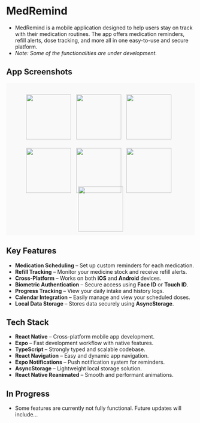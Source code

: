 # MedRemind
- MedRemind is a mobile application designed to help users stay on track with their medication routines. The app offers medication reminders, refill alerts, dose tracking, and more all in one easy-to-use and secure platform.
- *Note: Some of the functionalities are under development.*

## App Screenshots

<div align="center" style="padding: 10px; background-color: #f9f9f9;">

  <img src="https://github.com/user-attachments/assets/25da5ce7-c74c-4dc2-b52b-56c34d9a0589" width="120" style="margin-top: -20px; margin-bottom: 0px; margin-right: 10px;" />
  
  <img src="https://github.com/user-attachments/assets/3afd2a97-b061-4ce1-a502-241ce9d023df" width="120" style="margin-top: 20px; margin-right: 10px;" />
  
  <img src="https://github.com/user-attachments/assets/5fd256b3-49e6-48a7-9fed-9bb0aa5dbf93" width="120" style="margin-top: -20px; margin-right: 10px;" />
  
  <img src="https://github.com/user-attachments/assets/d51d2045-ec32-41db-b052-46d91968540e" width="120" style="margin-top: 20px; margin-right: 10px;" />
  
  <img src="https://github.com/user-attachments/assets/940b93d9-a5fe-4f95-bb24-e01bccce9282" width="120" style="margin-top: -20px; margin-right: 10px;" />
  
  <img src="https://github.com/user-attachments/assets/b4d45b6f-b08c-4297-b8b2-6da913758001" width="120" style="margin-top: 20px; margin-right: 10px;" />
  
  <img src="https://github.com/user-attachments/assets/9702ac35-7704-4577-ba5f-6278ce944662" width="120" style="margin-top: -20px;" />

</div>

## Key Features
- **Medication Scheduling** – Set up custom reminders for each medication.
- **Refill Tracking** – Monitor your medicine stock and receive refill alerts.
- **Cross-Platform** – Works on both **iOS** and **Android** devices.
- **Biometric Authentication** – Secure access using **Face ID** or **Touch ID**.
- **Progress Tracking** – View your daily intake and history logs.
- **Calendar Integration** – Easily manage and view your scheduled doses.
- **Local Data Storage** – Stores data securely using **AsyncStorage**.

## Tech Stack
- **React Native** – Cross-platform mobile app development.
- **Expo** – Fast development workflow with native features.
- **TypeScript** – Strongly typed and scalable codebase.
- **React Navigation** – Easy and dynamic app navigation.
- **Expo Notifications** – Push notification system for reminders.
- **AsyncStorage** – Lightweight local storage solution.
- **React Native Reanimated** – Smooth and performant animations.

##  In Progress
- Some features are currently not fully functional. Future updates will include...



